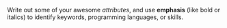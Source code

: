Write out some of your awesome *attributes*, and use **emphasis** (like bold or italics) to identify keywords, programming languages, or skills. 
